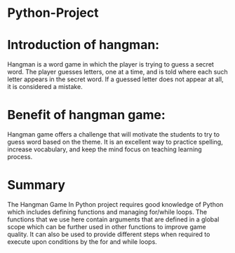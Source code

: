 # Python-Project

# Introduction of hangman:
Hangman is a word game in which the player is trying to guess a secret word. The player guesses letters, one at a time, and is told where each such letter appears in the secret word. If a guessed letter does not appear at all, it is considered a mistake.


# Benefit of hangman game:
Hangman game offers a challenge that will motivate the students to try to guess word based on the theme. It is an excellent way to practice spelling, increase vocabulary, and keep the mind focus on teaching learning process.


# Summary
The Hangman Game In Python project requires good knowledge of Python which includes defining functions and managing for/while loops. The functions that we use here contain arguments that are defined in a global scope which can be further used in other functions to improve game quality. It can also be used to provide different steps when required to execute upon conditions by the for and while loops.



